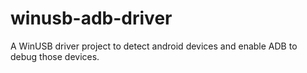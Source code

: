 # winusb-adb-driver
A WinUSB driver project to detect android devices and enable ADB to debug those devices.
